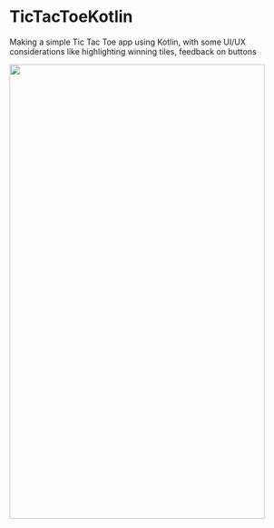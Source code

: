 # TicTacToeKotlin
Making a simple Tic Tac Toe app using Kotlin, with some UI/UX considerations like highlighting winning tiles, feedback on buttons
<p align="left">
  <img width="450" height="800" src="https://i.imgur.com/VJbfZT4.png">
</p>
